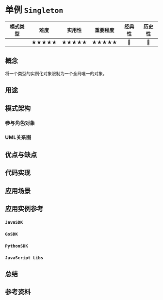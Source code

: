 # 单例 `Singleton`

| 模式类型 | 难度  | 实用性 | 重要程度 |    经典性     |    历史性     |
| :------: | :---: | :----: | :------: | :-----------: | :-----------: |
|          | ★★★★★ | ★★★★★  |  ★★★★★   | :green_heart: | :green_heart: |

## 概念

将一个类型的实例化对象限制为一个全局唯一的对象。

## 用途



## 模式架构



### 参与角色对象



### UML关系图



## 优点与缺点



## 代码实现



## 应用场景



## 应用实例参考

### `JavaSDK` 

### `GoSDK`

### `PythonSDK`

### `JavaScript Libs`



## 总结



## 参考资料





